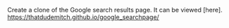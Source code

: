 Create a clone of the Google search results page. It can be viewed [here]. https://thatdudemitch.github.io/google_searchpage/

